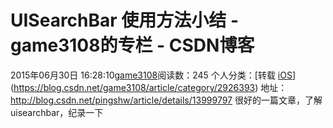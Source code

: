 # UISearchBar 使用方法小结 - game3108的专栏 - CSDN博客
2015年06月30日 16:28:10[game3108](https://me.csdn.net/game3108)阅读数：245
个人分类：[转载																[iOS](https://blog.csdn.net/game3108/article/category/2844789)](https://blog.csdn.net/game3108/article/category/2926393)
地址：http://blog.csdn.net/pingshw/article/details/13999797
很好的一篇文章，了解uisearchbar，纪录一下
